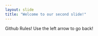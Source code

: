 ```yaml
---
layout: slide
title: "Welcome to our second slide!"
---
```

Github Rules!
Use the left arrow to go back!
